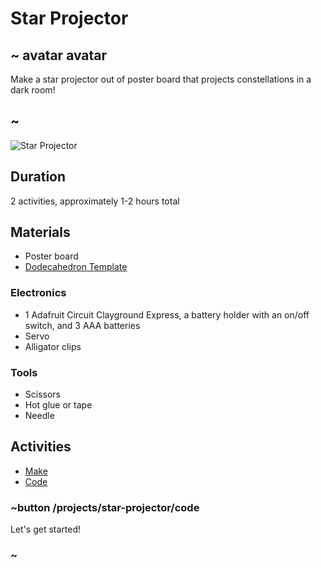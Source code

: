 # Star Projector

## ~ avatar avatar 
Make a star projector out of poster board that projects constellations in a dark room!
## ~ 

![Star Projector](/static/cp/projects/star-projector/star-projector.jpg)

## Duration

2 activities, approximately 1-2 hours total

## Materials
* Poster board 
* [Dodecahedron Template](/static//cp/projects/star-projector/star-projector-template.jpg)

### Electronics
* 1 Adafruit Circuit Clayground Express, a battery holder with an on/off switch, and 3 AAA batteries
* Servo
* Alligator clips

### Tools
* Scissors
* Hot glue or tape
* Needle

## Activities
* [Make](/projects/star-projector/make)
* [Code](/projects/star-projector/code)

### ~button /projects/star-projector/code

Let's get started!

### ~